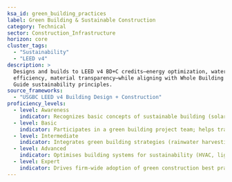 ```yaml
---
ksa_id: green_building_practices
label: Green Building & Sustainable Construction
category: Technical
sector: Construction_Infrastructure
horizon: core
cluster_tags:
  - "Sustainability"
  - "LEED v4"
description: >
  Designs and builds to LEED v4 BD+C credits—energy optimization, water
  efficiency, material transparency—while aligning with Whole Building Design
  Guide sustainability principles.
source_frameworks:
  - "USGBC LEED v4 Building Design + Construction"
proficiency_levels:  
  - level: Awareness  
    indicator: Recognizes basic concepts of sustainable building (solar orientation, insulation, low-VOC materials).  
  - level: Basic  
    indicator: Participates in a green building project team; helps track LEED points or local green code compliance under guidance.  
  - level: Intermediate  
    indicator: Integrates green building strategies (rainwater harvesting, energy modeling) into designs; prepares documentation for LEED certification.  
  - level: Advanced  
    indicator: Optimises building systems for sustainability (HVAC, lighting automation for efficiency); leads a project to achieve a high-level green certification.  
  - level: Expert  
    indicator: Drives firm-wide adoption of green construction best practices; advises on policy or building codes; shapes sustainable construction standards.
---
```

